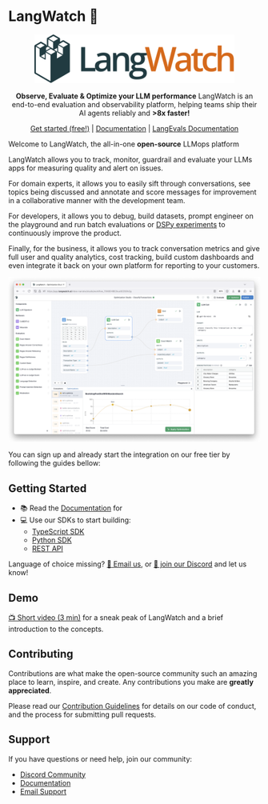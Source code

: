 # LangWatch 🏰

<p align="center">
  <picture>
    <source media="(prefers-color-scheme: dark)" srcset="assets/dark.svg">
    <source media="(prefers-color-scheme: light)" srcset="assets/light.svg">
    <img alt="LangWatch Logo" src="assets/light.svg" width="400">
  </picture>
</p>

<p align="center">
  <strong>Observe, Evaluate & Optimize your LLM performance</strong>
  LangWatch is an end-to-end evaluation and observability platform, helping teams ship their AI agents reliably and <strong>>8x faster!</strong>
</p>

<p align="center">
  <a href="https://app.langwatch.ai/">Get started (free!)</a> |
  <a href="https://docs.langwatch.ai/">Documentation</a> |
  <a href="https://docs.langwatch.ai/langevals/documentation/introduction">LangEvals Documentation</a>
</p>

Welcome to LangWatch, the all-in-one <strong>open-source</strong> LLMops platform

LangWatch allows you to track, monitor, guardrail and evaluate your LLMs apps for measuring quality and alert on issues.

For domain experts, it allows you to easily sift through conversations, see topics being discussed and annotate and score messages for improvement in a collaborative manner with the development team.

For developers, it allows you to debug, build datasets, prompt engineer on the playground and run batch evaluations or [DSPy experiments](https://docs.langwatch.ai/dspy-visualization/quickstart) to continuously improve the product.

Finally, for the business, it allows you to track conversation metrics and give full user and quality analytics, cost tracking, build custom dashboards and even integrate it back on your own platform for reporting to your customers.

<p align="center">
  <picture>
    <img alt="LangWatch Optimization Studio" src="assets/optium-studio.png" width="900">
  </picture>
</p>

You can sign up and already start the integration on our free tier by following the guides bellow:

## Getting Started

- 📚 Read the [Documentation](https://docs.langwatch.ai/introduction) for 
- 💻 Use our SDKs to start building:
  - [TypeScript SDK](https://docs.langwatch.ai/integration/python/guide)
  - [Python SDK](https://docs.langwatch.ai/integration/typescript/guide)
  - [REST API](https://docs.langwatch.ai/integration/rest-api)

Language of choice missing? [📧 Email us](mailto:support@langwatch.ai), or [💬 join our Discord](https://discord.gg/kT4PhDS2gH) and let us know!

## Demo

[📺 Short video (3 min)](https://www.youtube.com/watch?v=dZG44oRTz84) for a sneak peak of LangWatch and a brief introduction to the concepts.

## Contributing

Contributions are what make the open-source community such an amazing place to learn, inspire, and create. Any contributions you make are **greatly appreciated**.

Please read our [Contribution Guidelines](https://github.com/langwatch/langwatch/blob/main/CONTRIBUTING.md) for details on our code of conduct, and the process for submitting pull requests.

## Support

If you have questions or need help, join our community:

- [Discord Community](https://discord.gg/kT4PhDS2gH)
- [Documentation](https://docs.langwatch.ai)
- [Email Support](mailto:support@langwatch.ai)
